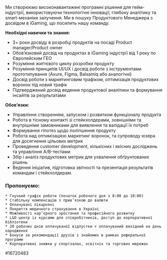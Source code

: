 Ми створюємо високонавантажені програмні рішення для гейм-індустрії,
використовуючи технологічні інновації, глибоку аналітику та smart-механіки
залучення. Ми в пошуку Продуктового Менеджера з досвідом в iGaming, що
посилить нашу команду.

**Необхідні навички та знання:**

  * 3+ роки досвіду в розробці продуктів на посаді Product manager/Product owner
  * Обов’язковий досвід на продуктах в iGaming індустрії від 1 року по Європейским ГЕО
  * Розуміння життєвого циклу розробки продукту
  * Розуміння принципів UI/UX і досвід роботи з інструментами прототипування (Axure, Figma, Balsamiq або аналогічні)
  * Досвід роботи з маркетинговим трафіком, оптимізація продуктових воронок під новий трафік
  * Підтверджений досвід ведення продуктової аналітики та формування інсайтів за результатами

**Обов’язки:**

  * Управління створенням, запуском і розвитком функціоналу продукта
  * Робота в тісному контакті зі стейкхолдерами, зовнішніми та внутрішніми замовниками для виявлення та валідації їх потреб
  * Формування гіпотез щодо поліпшення продукту
  * Робота над оптимізацією маркетинг воронок, та супроводу юзера для досягнення цільових метрик
  * Проведення customer development, кількісних і якісних досліджень та управління A/B-тестами
  * Збір і аналіз продуктових метрик для ухвалення обґрунтованих рішень
  * Ведення ініціатив, підготовка звітності та презентація результатів командам і стейкхолдерам.  
  

### **Пропонуємо:**

    * Гнучкий графік роботи (початок робочого дня з 8:00 до 10:00)
    * Стабільну компенсацію з прив’язкою до валюти
    * Оплачувані лікарняні
    * Покриття медичного страхування в Україні
    * Можливості кар’єрного зростання та професійного розвитку
    * L&D центр із курсами для співробітників, доступ до корпоративної бібліотеки
    * 20 робочих днів оплачуваної відпустки + оплачуваний вихідний на день народження
    * Бонуси за рекомендації друзів і знайомих в рамках реферальної програми
    * Корпоративні знижки у спортзалах, освітніх та торгових мережах

#16720483